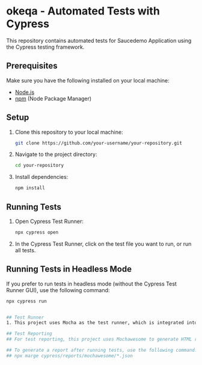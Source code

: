 # okeqa - Automated Tests with Cypress

This repository contains automated tests for Saucedemo Application using the Cypress testing framework.

## Prerequisites

Make sure you have the following installed on your local machine:

- [Node.js](https://nodejs.org/)
- [npm](https://www.npmjs.com/) (Node Package Manager)

## Setup

1. Clone this repository to your local machine:

    ```bash
    git clone https://github.com/your-username/your-repository.git
    ```

2. Navigate to the project directory:

    ```bash
    cd your-repository
    ```

3. Install dependencies:

    ```bash
    npm install
    ```

## Running Tests

1. Open Cypress Test Runner:

    ```bash
    npx cypress open
    ```

2. In the Cypress Test Runner, click on the test file you want to run, or run all tests.

## Running Tests in Headless Mode

If you prefer to run tests in headless mode (without the Cypress Test Runner GUI), use the following command:

```bash
npx cypress run


## Test Runner
1. This project uses Mocha as the test runner, which is integrated into Cypress by default.

## Test Reporting
## For test reporting, this project uses Mochawesome to generate HTML reports.

## To generate a report after running tests, use the following command:
## npx marge cypress/reports/mochawesome/*.json
